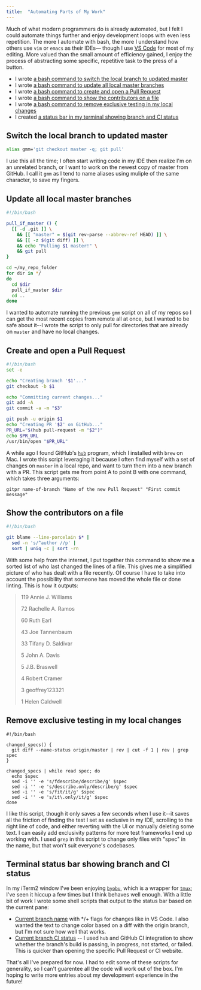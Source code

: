 ```yaml
---
title:  "Automating Parts of My Work"
---
```


Much of what modern programmers do is already automated, but I felt I could automate things further and enjoy development loops with even less repetition. The more I automate with bash, the more I understand how others use `vim` or `emacs` as their IDEs&mdash; though I use [VS Code](https://code.visualstudio.com/) for most of my editing. More valued than the small amount of efficiency gained, I enjoy the process of abstracting some specific, repetitive task to the press of a button.

- I wrote [a bash command to switch the local branch to updated master](#switch-the-local-branch-to-updated-master)
- I wrote [a bash command to update all local master branches](#update-all-local-master-branches)
- I wrote [a bash command to create and open a Pull Request](#create-and-open-a-pull-request)
- I wrote [a bash command to show the contributors on a file](#show-the-contributors-on-a-file)
- I wrote [a bash command to remove exclusive testing in my local changes](#remove-exclusive-testing-in-my-local-changes)
- I created [a status bar in my terminal showing branch and CI status](#terminal-status-bar-showing-branch-and-ci-status)

## Switch the local branch to updated master

```bash
alias gmm='git checkout master -q; git pull'
```

I use this all the time; I often start writing code in my IDE then realize I'm on an unrelated branch, or I want to work on the newest copy of master from GitHub. I call it `gmm` as I tend to name aliases using muliple of the same character, to save my fingers.

## Update all local master branches

```bash
#!/bin/bash

pull_if_master () {
  [[ -d .git ]] \
    && [[ "master" = $(git rev-parse --abbrev-ref HEAD) ]] \
    && [[ -z $(git diff) ]] \
    && echo "Pulling $1 master!" \
    && git pull
}

cd ~/my_repo_folder
for dir in */
do
  cd $dir
  pull_if_master $dir
  cd ..
done
```

I wanted to automate running the previous `gmm` script on all of my repos so I can get the most recent copies from remote all at once, but I wanted to be safe about it--I wrote the script to only pull for directories that are already on `master` and have no local changes.

## Create and open a Pull Request

```bash
#!/bin/bash
set -e

echo "Creating branch '$1'..."
git checkout -b $1

echo "Committing current changes..."
git add -A
git commit -a -m "$3"

git push -u origin $1
echo "Creating PR '$2' on GitHub..."
PR_URL="$(hub pull-request -m "$2")"
echo $PR_URL
/usr/bin/open "$PR_URL"
```

A while ago I found GitHub's [`hub`](https://github.com/github/hub#git--hub--github) program, which I installed with `brew` on Mac. I wrote this script leveraging it because I often find myself with a set of changes on `master` in a local repo, and want to turn them into a new branch with a PR. This script gets me from point A to point B with one command, which takes three arguments:

`gitpr name-of-branch "Name of the new Pull Request" "First commit message"`

## Show the contributors on a file

```bash
#!/bin/bash

git blame --line-porcelain $* |
  sed -n 's/^author //p' |
  sort | uniq -c | sort -rn
```

With some help from the internet, I put together this command to show me a sorted list of who last changed the lines of a file. This gives me a simplified picture of who has dealt with a file recently. Of course I have to take into account the possibility that someone has moved the whole file or done linting. This is how it outputs:


> 119 Annie J. Williams
>
>  72 Rachelle A. Ramos
>
>  60 Ruth Earl
>
>  43 Joe Tannenbaum
>
>  33 Tifany D. Saldivar
>
>   5 John A. Davis
>
>   5 J.B. Braswell
>
>   4 Robert Cramer
>
>   3 geoffrey123321
>
>   1 Helen Caldwell

## Remove exclusive testing in my local changes

```
#!/bin/bash

changed_specs() {
  git diff --name-status origin/master | rev | cut -f 1 | rev | grep spec
}

changed_specs | while read spec; do
  echo $spec
  sed -i '' -e 's/fdescribe/describe/g' $spec
  sed -i '' -e 's/describe.only/describe/g' $spec
  sed -i '' -e 's/fit/it/g' $spec
  sed -i '' -e 's/it\.only/it/g' $spec
done
```

I like this script, though it only saves a few seconds when I use it--it saves all the friction of finding the test I set as exclusive in my IDE, scrolling to the right line of code, and either reverting with the UI or manually deleting some text. I can easily add exclusivity patterns for more test frameworks I end up working with. I used `grep` in this script to change only files with "spec" in the name, but that won't suit everyone's codebases.

## Terminal status bar showing branch and CI status

In my iTerm2 window I've been enjoying [`byobu`](http://www.byobu.co/), which is a wrapper for [`tmux`](https://duckduckgo.com/?q=tmux&ia=images&iax=images); I've seen it hiccup a few times but I think behaves well enough. With a little bit of work I wrote some shell scripts that output to the status bar based on the current pane:

- [Current branch name](https://gist.github.com/josephtannenbaum/22aff3968cd58fbbb2c993d8ea097e58) with */+ flags for changes like in VS Code. I also wanted the text to change color based on a diff with the origin branch, but I'm not sure how well that works.
- [Current branch CI status](https://gist.github.com/josephtannenbaum/c36d96ba40fb4dc65441f451d1494b36) -- I used `hub` and GitHub CI integration to show whether the branch's build is passing, in progress, not started, or failed. This is quicker than opening the specific Pull Request or CI website.


That's all I've prepared for now. I had to edit some of these scripts for generality, so I can't guarentee all the code will work out of the box. I'm hoping to write more entries about my development experience in the future!
